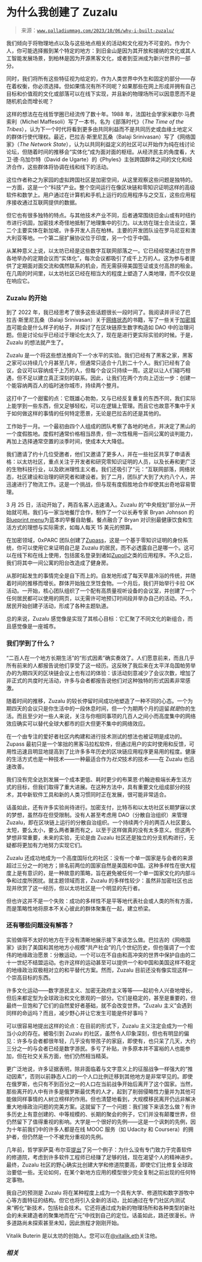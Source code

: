 <!--yml

category: 未分类

date: 2024-05-27 14:47:14

-->

# 为什么我创建了 Zuzalu

> 来源：[`www.palladiummag.com/2023/10/06/why-i-built-zuzalu/`](https://www.palladiummag.com/2023/10/06/why-i-built-zuzalu/)

我们倾向于将物理地点以及与这些地点相关的活动和文化视为不可变的。作为个人，你可能选择搬到某个特定的地方：到旧金山是因为其开放和接纳的文化或其人工智能发展场景，到柏林是因为开源黑客文化，或者到亚洲成为新兴世界的一部分。

同时，我们将所有这些特征视为给定的，作为人类世界中外生和固定的部分——存在着权衡，你必须选择。但如果情况有所不同呢？如果那些在网上形成并拥有自己目标和价值观的文化或部落可以在线下实现，并且新的物理场所可以因意愿而不是随机机会而增长呢？

这样的想法在在线哲学圈已经流传了数十年。1988 年，法国社会学家米歇尔·马费索利（Michel Maffesoli）写了一本书，名为《部落时代》（*The Time of the Tribes*），认为下一个时代将看到更多由共同利益而不是共同历史或血缘土地定义的群体行使代理权。最近，巴拉吉·斯里尼瓦桑（Balaji Srinivasan）写了《网络国家》（*The Network State*），认为以共同利益定义的社区可以开始作为纯在线讨论论坛，但随着时间的推移会“实体化”成为面对面的枢纽。从经济民主的角度看，大卫·德·乌加尔特（David de Ugarte）的《Phyles》主张跨国群体之间的文化和经济合作，这些群体将协调在线和线下的活动。

这位作者称之为家园的虚拟跨国社区是加密空间，从这里观察这些问题是独特的。一方面，这是一个“科技”产业。整个空间运行在像区块链和零知识证明这样的高级软件和数学上。用户通过在计算机和手机上运行的应用程序与之交互，这些应用程序接收通过互联网提供的数据。

但它也有很多独特的特点。与其他技术产业不同，后者通常围绕旧金山或有时纽约市进行巩固，加密技术奇怪地抵制了地理集中的引力。以太坊在瑞士合法设立，第二个主要实体在新加坡。许多开发人员在柏林。主要的开发团队设在罗马尼亚和澳大利亚等地。一个第二层扩展协议位于印度，另一个位于中国。

从某种意义上说，以太坊已经是这些数字互联网部落之一。它已经经常通过在世界各地举办的定期会议而“实体化”，每次会议都吸引了成千上万的人。这为参与者提供了定期面对面交流和偶然联系的机会，而无需获得美国签证或支付高昂的租金。在几周的时间里，以太坊社区已经在相当大的程度上塑造了人类地理，而不仅仅是在响应它。

### **Zuzalu 的开始**

到了 2022 年，我已经思考了很多这些话题很长一段时间了。我阅读并评论了巴拉吉·斯里尼瓦桑（Balaji Srinivasan）关于[网络状态](https://vitalik.ca/general/2022/07/13/networkstates.html)的书籍，写了一些关于[加密城市](https://vitalik.ca/general/2021/10/31/cities.html)可能会是什么样子的帖子，并探讨了在区块链原生数字构造如 DAO 中的治理问题。但是讨论似乎已经过于理论化太久了，现在是进行更实际实验的时候。于是，Zuzalu 的想法就产生了。

Zuzalu 是一个将这些想法推向下一个水平的实验。我们已经有了黑客之家，黑客之家可以持续几个月甚至几年，但通常只适合十几到二十个人。我们已经有了会议，会议可以容纳成千上万的人，但每个会议只持续一周。这足以让人们碰巧相遇，但不足以建立真正深刻的联系。因此，让我们在两个方向上迈出一步：创建一个能容纳两百人的临时迷你城市，持续两个整月。

这打中了一个甜蜜的点：它既雄心勃勃，又与已经反复重复的东西不同，我们实际上能学到一些东西，但又足够轻松，可以在逻辑上管理。而且它也故意不集中于关于如何做这样的事情的任何特定愿景，无论是巴拉吉的还是其他的。

工作始于一月。一个最初由四个人组成的团队考察了各地的地点，并决定了黑山的一个度假胜地。度假村通常价格相当昂贵，但一次性租用一百间公寓的谈判能力，再加上选择通常空置的淡季时间，使成本大大降低。

我们邀请了约十几位受邀者，他们又邀请了更多人，并在一些社区共享了申请表格：以太坊社区，重点关注于开发者和研究零知识证明的人员，以及长寿和更广泛的生物科技行业，以及欧洲理性主义者。我们还吸引了“元：”互联网部落，网络状态，社区建设和治理的研究者和建设者。到了二月，团队扩大到了大约八个人，并迅速进行了物流工作。这是一个挑战，但与现有度假胜地合作却使其出奇地容易管理。

3 月 25 日，活动开始了，两百名客人迅速涌入。Zuzalu 的“中央规划”部分从一开始就可用。我们与一家当地餐厅合作，制作了一个以长寿专家 Bryan Johnson 的[Blueprint menu](https://blueprint.bryanjohnson.co/)为蓝本的早餐自助餐。餐点融合了 Bryan 对识别最健康饮食和生活方式的理想与实际需求，如每人每天 15 美元的预算。

在加密领域，0xPARC 团队创建了[Zupass](https://zupass.org/)，这是一个基于零知识证明的身份系统，你可以使用它来证明自己是 Zuzalu 的居民，而不必透露自己是哪一个。这可以在线下和在线上使用，包括匿名登录到诸如[Zupoll](https://zupoll.org/)之类的应用程序。不久之后，我们将其中一间公寓的阳台改造成了健身房。

从那时起发生的事情完全是自下而上的。自发地形成了每天早晨冷浴的传统，并随着时间的推移而增长。群体开始独立烹饪食物。一个月后，我们开始举行卡拉 OK 活动。一开始，核心团队组织了一个配有高质量视听设备的会议室，并创建了一个任何居民都可以使用的网页，以无需许可地预订时间段并举办自己的活动。不久，居民开始创建子活动，形成了各种主题轨道。

总的来说，Zuzalu 感觉像是实现了其核心目标：它汇聚了不同文化的新组合，而且感觉像是一座城市。

### **我们学到了什么？**

“二百人在一个地方长期生活”的“形式因素”确实奏效了。人们愿意前来，而且几乎所有前来的人都报告说他们享受了这一经历。这反映了我后来在太平洋岛国帕劳举办的为期四天的区块链会议上也有过的体验：该活动刻意减少了会议次数，增加了非正式的共度时光活动，许多与会者都报告说他们对这种独特的形式因素非常感激。

随着时间的推移，Zuzalu 的较长停留时间成功地塑造了一种不同的心态。一个为期四天的会议只是你生活中的一段休息时间，但一个为期两个月的逗留*就是*你的生活。而且至少对一些人来说，关注与你相同事项的几百人之间小而高度集中的网络效应确实可以替代全球大都市的巨大但更不集中的网络效应。

在一个由专注的爱好者社区内构建和进行技术测试的想法也被证明是成功的。Zupass 最初只是一个笨拙的黑客马拉松软件，但通过用户的实时使用和反馈，可用性迅速且明显地提高到了比许多多年历史的区块链应用程序更易用的程度。健康的生活方式也是一种技术——一种最适合作为*社交*技术的技术——在 Zuzalu 也迅速改善。

我们没有完全达到发展一个成本更低、耗时更少的布莱恩·约翰逊极端长寿生活方式的目标，但我们取得了重大进展。在这种方法中，具有重要文化组成部分的技术，其中新软件工具和新的人类习惯同时正在发展，很可能非常适合。

话虽如此，还有许多实验尚待进行。加密支付，比特币和以太坊社区长期梦寐以求的梦想，虽然存在但受限制。没有人甚至考虑用 DAO（分散自治组织）来管理 Zuzalu，即在区块链上运行的分散自治组织。一个持续两个月的两百人社区要么太短，要么太小，要么两者兼而有之，以至于这样做真的没有太多意义。但这两个梦想非常重要，未来的实验，无论是由 Zuzalu 社区还是独立的分支机构进行，无疑都将更加有力地努力实现它们。

Zuzalu 还成功地成为一个高度国际化的社区：没有一个单一国家是与会者的来源超过三分之一的地方；排名前两位的国家自然是美国和中国。这种多样性在很大程度上是有意识的，是一种故意的策略，旨在避免被任何一个单一国家文化的内部斗争和过度所困扰。就主题领域而言，Zuzalu 的多样性较少：虽然非加密社区也出现并欣赏了这一经历，但以太坊社区是一个明显的先行者。

但也许这并不是一个失败：成功的多样性不是平等地代表社会或人类的所有方面，而是策略性地将原本不关心彼此的群体聚集在一起，建立桥梁。

### **还有哪些问题没有解答？**

实验做得不太好的地方在于没有清晰地展示接下来该怎么做。巴拉吉的《网络国家》谈到了美国和其他地方小规模“共产社会”的几个世纪历史，但也强调了一个宏伟的地缘政治愿景：分散运动，一个可以在不自由和高冲突的世界中保护自由的二十一世纪不结盟运动。也许这样的运动甚至可以提供一个和中国和美国这样不稳定的地缘政治双极相对立的和平替代方案。然而，Zuzalu 目前还没有像实现这样一个崇高目标的东西。

许多文化运动——数字游民主义、加密无政府主义等等——起初令人兴奋地增长，但后来都定型为全球政治和文化景观的一部分。它们是稳定的，甚至是重要的，但最终一旦饱和了它们的自然爱好者基础，就不会改变世界。“Zuzalu 主义”会遇到同样的命运吗？而且，减少野心并让它发生可能是件好事吗？

可以很容易地提出这样的论点：在目前的形式下，Zuzalu 主义注定会成为一个相当小众的存在。被吸引到 Zuzalu 的社区，虽然令人印象深刻，但也有明显的偏见：许多与会者都很年轻，几乎没有带孩子的家庭，即使有，也只呆了几天，大约三分之一的与会者已经是数字游民。多亏了补贴，许多原本并不富裕的人也能参加，但在社交关系方面，他们仍然相当精英。

更广泛地说，许多证据表明，除非面临着与文字意义上的征服战争一样强大的“推动因素”，否则以前静态人口的一个人口比例迁移到其他地方是非常罕见的。即使在俄罗斯，也只有不到百分之一的人口在当前战争开始后离开了这个国家。当然，那些离开的人中有许多是俄罗斯最优秀的人才，起到了削弱侵略性力量并为其他可能做同样事情的人树立榜样的作用。但也清楚地看到，大规模移民离开仍远非解决重大地缘政治问题的完美方案。这就留下了一个问题：我们接下来该怎么做？有许多历史上有意创建的、中等规模的、长期的聚会的例子，它们并没有颠覆世界，但仍然留下了值得重视的影响。大学是一个很好的先例——这是一个讽刺的先例，因为十年前我们中的许多人都是在线 MOOC 服务（如 Udacity 和 Coursera）的拥护者，但仍然是一个不被充分重视的先例。

几年前，哲学家萨莫·布尔亚[提出](https://twitter.com/SamoBurja/status/1319036881569566725)了另一个例子：为什么没有专门致力于完善软件的修道院，考虑到许多软件工程师已经赚了足够的钱，现在渴望个人的精神进步。最终，Zuzalu 社区的野心确实比创建大学和修道院要高，即使它们比修复全球政治要低一些。无论如何，在某个新地方应用的模型很少完全复制之前出现的任何特定事物。

我自己的预测是 Zuzalu 将在某种程度上成为一个具有大学、修道院和数字游牧中心等方面特征的结构。但它也将引入全新的活动，比如通过在专门社区内测试来“孵化”新技术，包括社会技术。它还将通过成为新的物理场所和各种类型的新社会的未来建造者的聚集地而在“元”中找到自己的定位。话虽如此，路还很漫长。许多道路尚未探索甚至未知，因此旅程才刚刚开始。

Vitalik Buterin 是以太坊的创始人。您可以在[@vitalik.eth](https://twitter.com/VitalikButerin)关注他。

### *相关*
